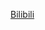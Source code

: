 [Bilibili](https://www.bilibili.com/video/BV1GH4y1c795/?spm_id_from=333.1387.favlist.content.click&vd_source=c801aa3fac0e6e97b0df71f74a8b25bd)
